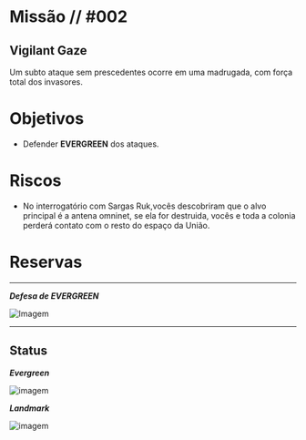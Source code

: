 # Missão // #002
## Vigilant Gaze

Um subto ataque sem prescedentes ocorre em uma madrugada, com força total dos invasores.


# Objetivos
- Defender **EVERGREEN** dos ataques.

# Riscos
- No interrogatório com Sargas Ruk,vocês descobriram que o alvo principal é a antena omninet, se ela for destruida, vocês e toda a colonia perderá contato com o resto do espaço da União.

# Reservas
---

***Defesa de EVERGREEN***


![Imagem](/clocks/06/6clock_2.png)

---

## Status

***Evergreen***

![imagem](clocks/04/4clock_1.png)


***Landmark***

![imagem](clocks/04/4clock_0.png)

